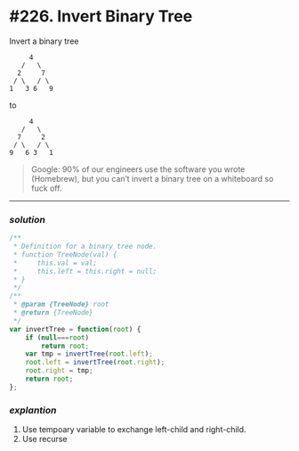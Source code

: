 # #226. Invert Binary Tree



Invert a binary tree
```
     4
   /   \
  2     7
 / \   / \
1   3 6   9
```
to
```
     4
   /   \
  7     2
 / \   / \
9   6 3   1
```
>Google: 90% of our engineers use the software you wrote (Homebrew), but you can’t invert a binary tree on a whiteboard so fuck off.
<hr>  

### _*solution*_
```javascript
/**
 * Definition for a binary tree node.
 * function TreeNode(val) {
 *     this.val = val;
 *     this.left = this.right = null;
 * }
 */
/**
 * @param {TreeNode} root
 * @return {TreeNode}
 */
var invertTree = function(root) {
    if (null===root) 
        return root;                       
    var tmp = invertTree(root.left);
    root.left = invertTree(root.right);
    root.right = tmp;
    return root;
};
```

### _*explantion*_
1. Use tempoary variable to exchange left-child and right-child.
2. Use recurse